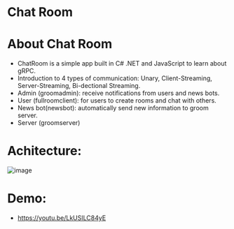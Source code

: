 # Chat Room
# About Chat Room
 - ChatRoom is a simple app built in C# .NET and JavaScript to learn about gRPC. 
 - Introduction to 4 types of communication: Unary, Client-Streaming, Server-Streaming, Bi-dectional Streaming.
 - Admin (groomadmin): receive notifications from users and news bots.
 - User (fullroomclient): for users to create rooms and chat with others.
 - News bot(newsbot): automatically send new information to groom server.
 - Server (groomserver)
# Achitecture:
  ![image](https://github.com/phatduong0812/ChatRoomWithGRPC/assets/97118043/f88c9e49-72c0-4b54-8cb6-b8d073e1547c)
# Demo: 
 - https://youtu.be/LkUSILC84yE

